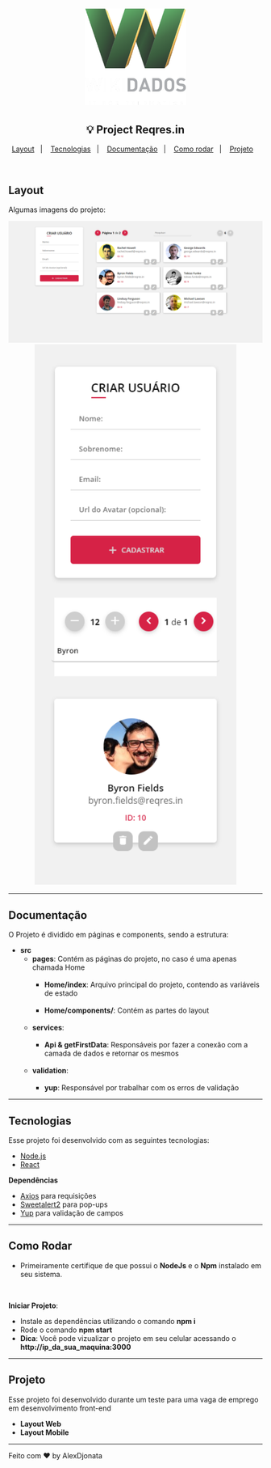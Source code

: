 <h1 align="center">
    <img alt="Anota Tudo" title="Anota Tudo!" src=".github/wikidados.webp" width="200px" />
</h1>

<h2 align="center">
  💡 Project Reqres.in
</h2>

<p align="center">
  <a href="#layout">Layout</a>&nbsp;&nbsp;&nbsp;|&nbsp;&nbsp;&nbsp;
  <a href="#tecnologias">Tecnologias</a>&nbsp;&nbsp;&nbsp;|&nbsp;&nbsp;&nbsp;
  <a href="#documentação">Documentação</a>&nbsp;&nbsp;&nbsp;|&nbsp;&nbsp;&nbsp;
  <a href="#como-rodar">Como rodar</a>&nbsp;&nbsp;&nbsp;|&nbsp;&nbsp;&nbsp;
  <a href="#projeto">Projeto</a>&nbsp;&nbsp;&nbsp;
</p>

<br>


## Layout

Algumas imagens do projeto:
<p align="center">
  <img alt="Layout 1" src=".github/desktop-view.png" width="700px">
  <img alt="Layout 2" src=".github/mobile-view.png" width="400">
</p>

---
## Documentação

O Projeto é dividido em páginas e components, sendo a estrutura:<br>
- **src**
  - **pages**: Contém as páginas do projeto, no caso é uma apenas chamada Home<br><br>
    - **Home/index**: Arquivo principal do projeto, contendo as variáveis de estado<br><br>
    - **Home/components/**: Contém as partes do layout<br><br>
  - **services**:<br><br>
    - **Api & getFirstData**: Responsáveis por fazer a conexão com a camada de dados e retornar os mesmos<br><br>
  - **validation**:<br><br>
    - **yup**: Responsável por trabalhar com os erros de validação

---

## Tecnologias

Esse projeto foi desenvolvido com as seguintes tecnologias:

- [Node.js](https://nodejs.org/en/)
- [React](https://reactjs.org)

**Dependências**
- [Axios](https://github.com/axios/axios) para requisições
- [Sweetalert2](https://sweetalert2.github.io/) para pop-ups
- [Yup](https://github.com/jquense/yup) para validação de campos

---

## Como Rodar
- Primeiramente certifique de que possui o **NodeJs** e o **Npm** instalado em seu sistema.
<br>

**Iniciar Projeto**:
- Instale as dependências utilizando o comando <b>npm i</b>
- Rode o comando <b>npm start</b>
- **Dica**: Você pode vizualizar o projeto em seu celular acessando o **http://ip_da_sua_maquina:3000**

---

## Projeto

Esse projeto foi desenvolvido durante um teste para uma vaga de emprego em desenvolvimento front-end
- <b>Layout Web</b>
- <b>Layout Mobile</b>

---

Feito com ♥ by AlexDjonata
